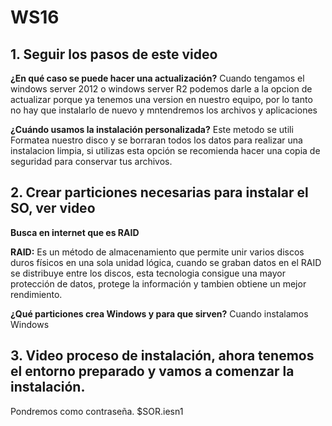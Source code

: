 # WS16


## 1. Seguir los pasos de este video


**¿En qué caso se puede hacer una actualización?**
Cuando tengamos el windows server 2012 o windows server R2 podemos darle a la opcion de actualizar porque ya tenemos una version en nuestro equipo, por lo tanto no hay que instalarlo de nuevo y mntendremos los archivos y aplicaciones 


**¿Cuándo usamos la instalación personalizada?**
Este metodo se utili Formatea nuestro disco y se borraran todos los datos para realizar una instalacion limpia, si utilizas esta opción se recomienda hacer una copia de seguridad para conservar tus archivos.

## 2. Crear  particiones necesarias para instalar el SO, ver video

**Busca en internet que es RAID**

**RAID:** Es un método de almacenamiento que permite unir varios discos duros físicos en una sola unidad lógica, cuando se graban datos en el RAID se distribuye entre los discos, esta tecnologia consigue una mayor protección de datos, protege la información y tambien obtiene un mejor rendimiento.

**¿Qué particiones crea Windows y para que sirven?**
Cuando instalamos Windows 


## 3. Video proceso de instalación, ahora tenemos el entorno preparado y vamos a comenzar la instalación.
Pondremos como contraseña.  $SOR.iesn1
